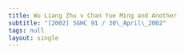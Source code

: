```yaml
---
title: Wu Liang Zhu v Chan Yue Ming and Another
subtitle: "[2002] SGHC 91 / 30\_April\_2002"
tags: null
layout: single
---
```



